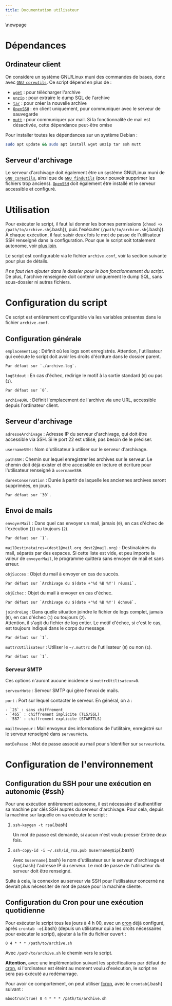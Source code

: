 ```yaml
---
title: Documentation utilisateur
---
```


<!--Lien par références :-->
[`GNU coreutils`]: https://www.gnu.org/software/coreutils/
[`OpenSSH`]: https://www.openssh.com/
[cron]: https://fr.wikipedia.org/wiki/Cron

\newpage
# Dépendances

## Ordinateur client

On considère un système GNU/Linux muni des commandes de bases, donc avec [`GNU coreutils`]. Ce script dépend en plus de :

- [`wget`](https://www.gnu.org/software/wget/) : pour télécharger l'archive
- [`unzip`](https://infozip.sourceforge.net/UnZip.html) : pour extraire le dump SQL de l'archive
- [`tar`](https://www.gnu.org/software/tar/) : pour créer la nouvelle archive
- [`OpenSSH`] : en client uniquement, pour communiquer avec le serveur de sauvegarde
- [`mutt`](http://www.mutt.org/) : pour communiquer par mail. Si la fonctionnalité de mail est désactivée, cette dépendance peut-être omise

Pour installer toutes les dépendances sur un système Debian :

```bash
sudo apt update && sudo apt install wget unzip tar ssh mutt
```

## Serveur d'archivage

Le serveur d'archivage doit également être un système GNU/Linux muni de [`GNU coreutils`], ainsi que de [`GNU findutils`](https://www.gnu.org/software/findutils/) (pour pouvoir supprimer les fichiers trop anciens). [`OpenSSH`] doit également être installé et le serveur accessible et configuré.

# Utilisation

Pour exécuter le script, il faut lui donner les bonnes permissions (`chmod +x /path/to/archive.sh`{.bash}), puis l'exécuter (`/path/to/archive.sh`{.bash}). À chaque exécution, il faut saisir deux fois le mot de passe de l'utilisateur SSH renseigné dans la configuration. Pour que le script soit totalement autonome, voir [plus loin](#ssh).

Le script est configurable via le fichier `archive.conf`, voir la section suivante pour plus de détails.

*Il ne faut rien ajouter dans le dossier pour le bon fonctionnement du script*.  
De plus, l'archive renseignée doit contenir uniquement le dump SQL, sans sous-dossier ni autres fichiers.

# Configuration du script

Ce script est entièrement configurable via les variables présentes dans le fichier `archive.conf`.

## Configuration générale

`emplacementLog`
:   Définit où les logs sont enregistrés. Attention, l'utilisateur qui exécute le script doit avoir les droits d'écriture dans le dossier parent.

    Par défaut sur `./archive.log`.

`logStdout`
:   En cas d'échec, redirige le motif à la sortie standard (`0`) ou pas (`1`).

    Par défaut sur `0`.

`archiveURL`
:   Définit l'emplacement de l'archive via une URL, accessible depuis l'ordinateur client.

## Serveur d'archivage

`adresseArchivage`
:   Adresse IP du serveur d'archivage, qui doit être accessible via SSH. Si le port 22 est utilisé, pas besoin de le préciser.

`usernameSSH`
:   Nom d'utilisateur à utiliser sur le serveur d'archivage.

`pathSSH`
:   Chemin sur lequel enregistrer les archives sur le serveur. Le chemin doit déjà exister et être accessible en lecture et écriture pour l'utilisateur renseigné à `usernameSSH`.

`dureeConservation`
:   Durée à partir de laquelle les anciennes archives seront supprimées, en jours.

    Par défaut sur `30`.

## Envoi de mails

`envoyerMail`
:   Dans quel cas envoyer un mail, jamais (`0`), en cas d'échec de l'exécution (`1`) ou toujours (`2`).

    Par défaut sur `1`.

`mailDestinataires=(dest1@mail.org dest2@mail.org)`
:   Destinataires du mail, séparés par des espaces. Si cette liste est vide, et peu importe la valeur de `envoyerMail`, le programme quittera sans envoyer de mail et sans erreur.

`objSucces`
:   Objet du mail à envoyer en cas de succès.

    Par défaut sur `Archivage du $(date +'%d %B %Y') réussi`.

`objEchec`
:   Objet du mail à envoyer en cas d'échec.

    Par défaut sur `Archivage du $(date +'%d %B %Y') échoué`.

`joindreLog`
:   Dans quelle situation joindre le fichier de logs complet, jamais (`0`), en cas d'échec (`1`) ou toujours (`2`).  
    Attention, il s'agit du fichier de log entier. Le motif d'échec, si c'est le cas, est toujours indiqué dans le corps du message.
	
	Par défaut sur `1`.

`muttrcUtilisateur`
:   Utiliser le `~/.muttrc` de l'utilisateur (`0`) ou non (`1`).

    Par défaut sur `1`.

### Serveur SMTP

Ces options n'auront aucune incidence si `muttrcUtilisateur=0`.

`serveurHote`
:   Serveur SMTP qui gère l'envoi de mails.

`port`
:   Port sur lequel contacter le serveur. En général, on a :

    - `25` : sans chiffrement
	- `465` : chiffrement implicite (TLS/SSL)
	- `587` : chiffrement explicite (STARTTLS)

`mailEnvoyeur`
:   Mail envoyeur des informations de l'utilitaire, enregistré sur le serveur renseigné dans `serveurHote`.

`motDePasse`
:   Mot de passe associé au mail pour s'identifier sur `serveurHote`.


# Configuration de l'environnement

## Configuration du SSH pour une exécution en autonomie {#ssh}

Pour une exécution entièrement autonome, il est nécessaire d'authentifier sa machine par clés SSH auprès du serveur d'archivage. Pour cela, depuis la machine sur laquelle on va exécuter le script :

1. `ssh-keygen -t rsa`{.bash}

   Un mot de passe est demandé, si aucun n'est voulu presser Entrée deux fois.
   
2. `ssh-copy-id -i ~/.ssh/id_rsa.pub $username@$ip`{.bash}

   Avec `$username`{.bash} le nom d'utilisateur sur le serveur d'archivage et `$ip`{.bash} l'adresse IP du serveur. Le mot de passe de l'utilisateur du serveur doit être renseigné.
   
Suite à cela, la connexion au serveur via SSH pour l'utilisateur concerné ne devrait plus nécessiter de mot de passe pour la machine cliente.

## Configuration du Cron pour une exécution quotidienne

Pour exécuter le script tous les jours à 4 h 00, avec un [cron] déjà configuré, après `crontab -e`{.bash} (depuis un utilisateur qui a les droits nécessaires pour exécuter le script), ajouter à la fin du fichier ouvert :

```
0 4 * * * /path/to/archive.sh
```

Avec `/path/to/archive.sh` le chemin vers le script.

**Attention**, avec une implémentation suivant les spécifications par défaut de [cron], si l'ordinateur est éteint au moment voulu d'exécution, le script ne sera pas exécuté au redémarrage.

Pour avoir ce comportement, on peut utiliser [fcron](http://fcron.free.fr/), avec le `crontab`{.bash} suivant :

```
&bootrun(true) 0 4 * * * /path/to/archive.sh
```
